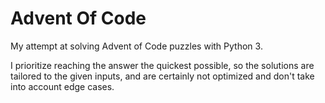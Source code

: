# Advent Of Code

My attempt at solving Advent of Code puzzles with Python 3. 

I prioritize reaching the answer the quickest possible, so the solutions are tailored to the given inputs, and are certainly not optimized and don't take into account edge cases.